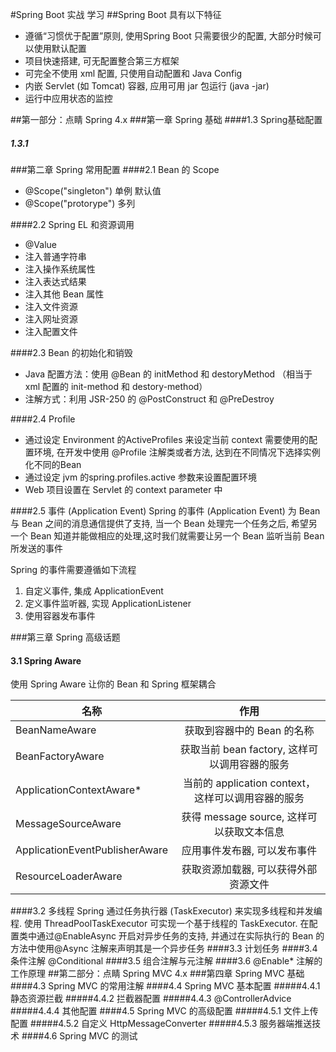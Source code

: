 #Spring Boot 实战 学习
##Spring Boot 具有以下特征
  * 遵循“习惯优于配置”原则, 使用Spring Boot 只需要很少的配置, 大部分时候可以使用默认配置
  * 项目快速搭建, 可无配置整合第三方框架
  * 可完全不使用 xml 配置, 只使用自动配置和 Java Config
  * 内嵌 Servlet (如 Tomcat) 容器, 应用可用 jar 包运行 (java -jar)
  * 运行中应用状态的监控

##第一部分：点睛 Spring 4.x
###第一章 Spring 基础
####1.3 Spring基础配置
##### 1.3.1
###第二章 Spring 常用配置
####2.1 Bean 的 Scope
   * @Scope("singleton") 单例  默认值
   * @Scope("protorype") 多列
   
####2.2 Spring EL 和资源调用
   * @Value
   * 注入普通字符串
   * 注入操作系统属性
   * 注入表达式结果
   * 注入其他 Bean 属性
   * 注入文件资源
   * 注入网址资源
   * 注入配置文件
   
####2.3 Bean 的初始化和销毁
   * Java 配置方法：使用 @Bean 的 initMethod 和 destoryMethod （相当于 xml 配置的 init-method 和 destory-method）
   * 注解方式：利用 JSR-250 的 @PostConstruct 和 @PreDestroy
   
####2.4 Profile
   * 通过设定 Environment 的ActiveProfiles 来设定当前 context 需要使用的配置环境, 在开发中使用 @Profile 注解类或者方法, 达到在不同情况下选择实例化不同的Bean
   * 通过设定 jvm 的spring.profiles.active 参数来设置配置环境
   * Web 项目设置在 Servlet 的 context parameter 中
   
####2.5 事件 (Application Event)
Spring 的事件 (Application Event) 为 Bean 与 Bean 之间的消息通信提供了支持, 当一个 Bean 处理完一个任务之后, 希望另一个 Bean 知道并能做相应的处理,这时我们就需要让另一个 Bean 监听当前 Bean 所发送的事件

Spring 的事件需要遵循如下流程

   1. 自定义事件, 集成 ApplicationEvent
   2. 定义事件监听器, 实现 ApplicationListener
   3. 使用容器发布事件
   
###第三章 Spring 高级话题
#### 3.1 Spring Aware
使用 Spring Aware 让你的 Bean 和 Spring 框架耦合

| 名称        | 作用           |
| ------------- |:-------------:|
|BeanNameAware  |获取到容器中的 Bean 的名称|
|BeanFactoryAware|获取当前 bean factory, 这样可以调用容器的服务|
|ApplicationContextAware*|当前的 application context， 这样可以调用容器的服务|
|MessageSourceAware|获得 message source, 这样可以获取文本信息|
|ApplicationEventPublisherAware|应用事件发布器, 可以发布事件|
|ResourceLoaderAware|获取资源加载器, 可以获得外部资源文件|
####3.2 多线程
Spring 通过任务执行器 (TaskExecutor) 来实现多线程和并发编程. 使用 ThreadPoolTaskExecutor 可实现一个基于线程的 TaskExecutor. 在配置类中通过@EnableAsync 开启对异步任务的支持, 并通过在实际执行的 Bean 的方法中使用@Async 注解来声明其是一个异步任务
####3.3 计划任务
####3.4 条件注解 @Conditional
####3.5 组合注解与元注解
####3.6 @Enable* 注解的工作原理
##第二部分：点睛 Spring MVC 4.x
###第四章 Spring MVC 基础
####4.3 Spring MVC 的常用注解
####4.4 Spring MVC 基本配置
#####4.4.1 静态资源拦截
#####4.4.2 拦截器配置
#####4.4.3 @ControllerAdvice
#####4.4.4 其他配置
####4.5 Spring MVC 的高级配置
#####4.5.1 文件上传配置
#####4.5.2 自定义 HttpMessageConverter
#####4.5.3 服务器端推送技术
####4.6 Spring MVC 的测试